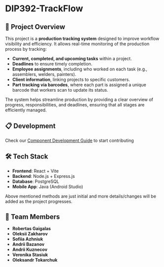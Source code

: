 # **DIP392-TrackFlow**  

## 📌 Project Overview  
This project is a **production tracking system** designed to improve workflow visibility and efficiency. It allows real-time monitoring of the production process by tracking:  
- **Current, completed, and upcoming tasks** within a project.  
- **Deadlines** to ensure timely completion.  
- **Employee assignments**, including who worked on each task (e.g., assemblers, welders, painters).  
- **Client information**, linking projects to specific customers.  
- **Part tracking via barcodes**, where each part is assigned a unique barcode that workers scan to update its status.  

The system helps streamline production by providing a clear overview of progress, responsibilities, and deadlines, ensuring that all stages are efficiently managed.  

## 📋 Development
Check our [Component Development Guide](Collaboration.md) to start contributing

## 🛠 Tech Stack
- **Frontend**: React + Vite
- **Backend**: Node.js + Express.js
- **Database**: PostgreSQL
- **Mobile App**: Java (Android Studio)

Above mentioned methods are just initial and more details/changes will be added as the project progresses.

## 👥 Team Members  
- **Robertas Gaigalas**  
- **Oleksii Zakharov**  
- **Sofiia Azhniuk**  
- **Andrii Bazanov**  
- **Andrii Kuznecov**  
- **Veronika Stasiuk**  
- **Oleksandr Tokarchuk**  



